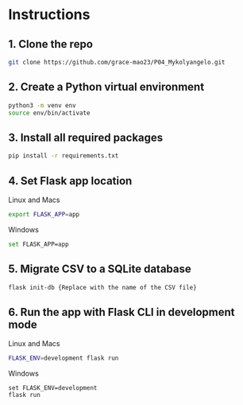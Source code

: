 # Instructions

## 1. Clone the repo

```bash
git clone https://github.com/grace-mao23/P04_Mykolyangelo.git
```

## 2. Create a Python virtual environment

```bash
python3 -m venv env
source env/bin/activate
```

## 3. Install all required packages

```bash
pip install -r requirements.txt
```

## 4. Set Flask app location

Linux and Macs
```bash
export FLASK_APP=app
```

Windows
```bash
set FLASK_APP=app
```

## 5. Migrate CSV to a SQLite database

```bash
flask init-db {Replace with the name of the CSV file}
```

## 6. Run the app with Flask CLI in development mode

Linux and Macs
```bash
FLASK_ENV=development flask run
```

Windows
```windows
set FLASK_ENV=development
flask run
```
